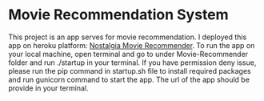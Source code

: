 # Movie Recommendation System
This project is an app serves for movie recommendation. I deployed this app on heroku platform: [Nostalgia Movie Recommender](https://ny-movie-recommender.herokuapp.com/). To run the app on your local machine, open terminal and go to under Movie-Recommender folder and run ./startup in your terminal. If you have permission deny issue, please run the pip command in startup.sh file to install required packages and run gunicorn command to start the app. The url of the app should be provide in your terminal.
